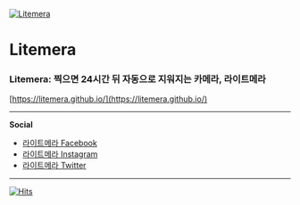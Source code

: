 [![Litemera](https://litemera.github.io/images/meta.jpg)](https://litemera.github.io/)

# Litemera

### Litemera: 찍으면 24시간 뒤 자동으로 지워지는 카메라, 라이트메라

[https://litemera.github.io/](https://litemera.github.io/)

---

**Social**

- [라이트메라 Facebook](https://www.facebook.com/Litemera-%EB%9D%BC%EC%9D%B4%ED%8A%B8%EB%A9%94%EB%9D%BC-106945318323623)
- [라이트메라 Instagram](https://www.instagram.com/litemera.app/)
- [라이트메라 Twitter](https://twitter.com/litemera_app)

---

[![Hits](https://hits.seeyoufarm.com/api/count/incr/badge.svg?url=https%3A%2F%2Fgithub.com%2Flitemera%2Flitemera.github.io&count_bg=%2379C83D&title_bg=%23555555&icon=&icon_color=%23E7E7E7&title=hits&edge_flat=false)](https://litemera.github.io/)
